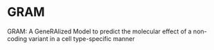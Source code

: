 # GRAM
GRAM: A GeneRAlized Model to predict the molecular effect of a non-coding variant in a cell type-specific manner
